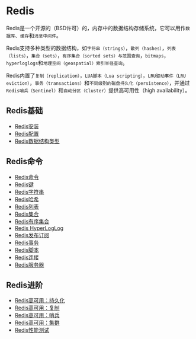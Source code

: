 # Redis
Redis是一个开源的（BSD许可）的，内存中的数据结构存储系统，它可以用作`数据库`、`缓存`和`消息中间件`。

Redis支持多种类型的数据结构，如`字符串（strings）`，`散列（hashes）`，`列表（lists）`，`集合（sets）`，`有序集合（sorted sets）与范围查询`，`bitmaps`，`hyperloglogs`和`地理空间（geospatial）索引半径查询`。 

Redis内置了`复制（replication）`，`LUA脚本（Lua scripting）`，`LRU驱动事件（LRU eviction）`，`事务（transactions）`和`不同级别的磁盘持久化（persistence）`，并通过`Redis哨兵（Sentinel）`和`自动分区（Cluster）`提供高可用性（high availability）。

## Redis基础
* [Redis安装](install.md)
* [Redis配置](config.md)
* [Redis数据结构类型](types.md)

## Redis命令
* [Redis命令](commands.md)
* [Redis键](keys.md)
* [Redis字符串](strings.md)
* [Redis哈希](hash.md)
* [Redis列表](list.md)
* [Redis集合](set.md)
* [Redis有序集合](zset.md)
* [Redis HyperLogLog](hyperloglog.md)
* [Redis发布订阅](pubsub.md)
* [Redis事务](transaction.md)
* [Redis脚本](scripts.md)
* [Redis连接](connection.md)
* [Redis服务器](server.md)

## Redis进阶
* [Redis高可用：持久化](ha-persistence.md)
* [Redis高可用：复制](ha-replication.md)
* [Redis高可用：哨兵](ha-sentinel.md)
* [Redis高可用：集群](ha-cluster.md)
* [Redis性能测试](perf.md)